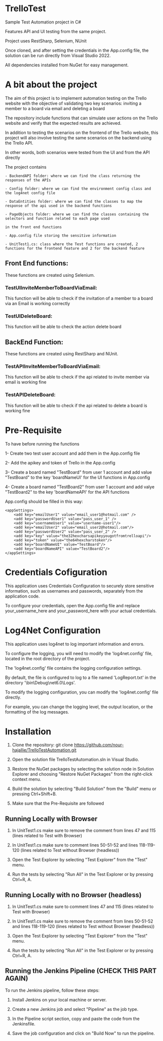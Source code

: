 # TrelloTest
Sample Test Automation project in C#

Features API and UI testing from the same project.

Project uses RestSharp, Selenium, NUnit

Once cloned, and after setting the credentials in the App.config file, the solution can be run directly from Visual Studio 2022.

All dependencies installed from NuGet for easy management.

# A bit about the project

The aim of this project is to implement automation testing on the Trello website with the objective of validating two key scenarios: inviting a member to a board via email and deleting a board

The repository include functions that can simulate user actions on the Trello website and verify that the expected results are achieved.

In addition to testing the scenarios on the frontend of the Trello website, this project will also involve testing the same scenarios on the backend using the Trello API.

In other words, both scenarios were tested from the UI and from the API directly

The project contains 

	- BackendAPI folder: where we can find the class returning the responses of the APIs

	- Config folder: where we can find the environment config class and the log4net config file

	- DataEntities folder: where we can find the classes to map the response of the api used in the backend functions
	
	- PageObjects folder: where we can find the classes containing the selectors and function related to each page used 
	
	in the front end functions 

	- App.config file storing the sensitive information

	- UnitTest1.cs: class where the Test functions are created, 2 functions for the frontend feature and 2 for the backend feature

## Front End functions: 

These functions are created using Selenium.

### TestUIInviteMemberToBoardViaEmail: 

This function will be able to check if the invitation of a member to a board via an Email is working correctly

### TestUIDeleteBoard: 

This function will be able to check the action delete board

## BackEnd Function: 

These functions are created using RestSharp and NUnit.

### TestAPIInviteMemberToBoardViaEmail: 

This function will be able to check if the api related to invite member via email is working fine

### TestAPIDeleteBoard: 

This function will be able to check if the api related to delete a board is working fine


# Pre-Requisite
To have before running the functions

1- Create two test user account and add them in the App.config file

2- Add the apikey and token of Trello in the App.config 

3- Create a board named "TestBoard" from user 1 account and add value "TestBoard" to the key 'boardNameUI' for the UI functions in App.config

4- Create a board named "TestBoard2" from user 1 account and add valye "TestBoard2" to the key 'boardNameAPI' for the API functions

App.config should be filled in this way: 

	<appSettings>
		<add key="emailUser1" value="email_user1@hotmail.com" />
		<add key="passwordUser1" value="pass_user_1" />
		<add key="usernameUser1" value="username-user1"/>
		<add key="emailUser2" value="email_user2@hotmail.com"/>
		<add key="passwordUser2" value="pass_user_2" />
		<add key="key" value="the32hexcharsapikeyyougotfromtrelloapi"/>
		<add key="token" value="the64hexcharstoken"/>
		<add key="boardNameUI" value="TestBoard"/>
		<add key="boardNameAPI" value="TestBoard2"/>
	</appSettings>

# Credentials Cofiguration
This application uses Credentials Configuration to securely store sensitive information, such as usernames and passwords, separately from the application code.

To configure your credentials, open the App.config file and replace your_username_here and your_password_here with your actual credentials.

# Log4Net Configuration
This application uses log4net to log important information and errors. 

To configure the logging, you will need to modify the 'log4net.config' file, located in the root directory of the project.

The 'log4net.config' file contains the logging configuration settings. 

By default, the file is configured to log to a file named 'LogReport.txt' in the directory '\bin\Debug\net6.0\Logs'.

To modify the logging configuration, you can modify the 'log4net.config' file directly. 

For example, you can change the logging level, the output location, or the formatting of the log messages.

# Installation
1.	Clone the repository: git clone https://github.com/nour-hajallie/TrelloTestAutomation.git

2.	Open the solution file TrelloTestAutomation.sln in Visual Studio.

3.	Restore the NuGet packages by selecting the solution node in Solution Explorer and choosing "Restore NuGet Packages" from the right-click context menu.

4. Build the solution by selecting "Build Solution" from the "Build" menu or pressing Ctrl+Shift+B.

5. Make sure that the Pre-Requisite are followed

## Running Locally with Browser

1. In UnitTest1.cs make sure to remove the comment from lines 47 and 115 (lines related to Test with Browser) 

2. In UnitTest1.cs make sure to comment lines 50-51-52 and lines 118-119-120 (lines related to Test without Browser (headless))

3. Open the Test Explorer by selecting "Test Explorer" from the "Test" menu.

4. Run the tests by selecting "Run All" in the Test Explorer or by pressing Ctrl+R, A.

## Running Locally with no Browser (headless)

1. In UnitTest1.cs make sure to comment lines 47 and 115 (lines related to Test with Browser)

2. In UnitTest1.cs make sure to remove the comment from lines 50-51-52 and lines 118-119-120 (lines related to Test without Browser (headless))

3. Open the Test Explorer by selecting "Test Explorer" from the "Test" menu.

4. Run the tests by selecting "Run All" in the Test Explorer or by pressing Ctrl+R, A.

## Running the Jenkins Pipeline (CHECK THIS PART AGAIN)

To run the Jenkins pipeline, follow these steps:

1. Install Jenkins on your local machine or server.

2. Create a new Jenkins job and select "Pipeline" as the job type.

3. In the Pipeline script section, copy and paste the code from the Jenkinsfile.

4. Save the job configuration and click on "Build Now" to run the pipeline.


